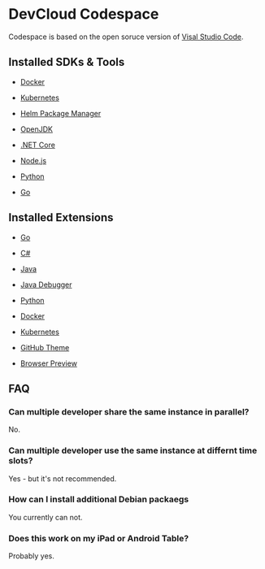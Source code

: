 # DevCloud Codespace

Codespace is based on the open soruce version of [Visal Studio Code](https://github.com/microsoft/vscode).

## Installed SDKs & Tools

- [Docker](https://docs.docker.com/engine/reference/commandline/cli/)
- [Kubernetes](https://kubectl.docs.kubernetes.io/)
- [Helm Package Manager](https://www.google.com)

- [OpenJDK](https://openjdk.java.net/)
- [.NET Core](https://dotnet.microsoft.com/)
- [Node.js](https://nodejs.org/en/about/)
- [Python](https://www.python.org/about/)
- [Go](https://golang.org/)

## Installed Extensions

- [Go](https://marketplace.visualstudio.com/items?itemName=golang.Go)
- [C#](https://marketplace.visualstudio.com/items?itemName=ms-dotnettools.csharp)
- [Java](https://marketplace.visualstudio.com/items?itemName=redhat.java)
- [Java Debugger](https://marketplace.visualstudio.com/items?itemName=vscjava.vscode-java-debug)
- [Python](https://marketplace.visualstudio.com/items?itemName=ms-python.python)

- [Docker](https://marketplace.visualstudio.com/items?itemName=ms-azuretools.vscode-docker)
- [Kubernetes](https://marketplace.visualstudio.com/items?itemName=ms-kubernetes-tools.vscode-kubernetes-tools)

- [GitHub Theme](https://marketplace.visualstudio.com/items?itemName=GitHub.github-vscode-theme)
- [Browser Preview](https://marketplace.visualstudio.com/items?itemName=auchenberg.vscode-browser-preview)


## FAQ

### Can multiple developer share the same instance in parallel?

No.

### Can multiple developer use the same instance at differnt time slots?

Yes - but it's not recommended.

### How can I install additional Debian packaegs

You currently can not.

### Does this work on my iPad or Android Table?

Probably yes.
